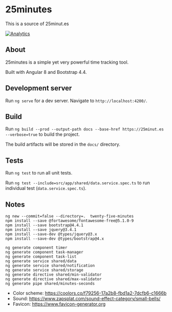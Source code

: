# 25minutes
This is a source of 25minut.es

[![Analytics](https://ga-beacon.appspot.com/UA-54543878-3/robertsv/25minutes)]()

## About
25minutes is a simple yet very powerful time tracking tool.

Built with Angular 8 and Bootstrap 4.4. 

## Development server

Run `ng serve` for a dev server. Navigate to `http://localhost:4200/`.

## Build

Run `ng build --prod --output-path docs --base-href https://25minut.es --verbose=true` to build the project.

The build artifacts will be stored in the `docs/` directory.

## Tests

Run `ng test` to run all unit tests.

Run `ng test --include=src/app/shared/data.service.spec.ts` to run individual test (`data.service.spec.ts`).

## Notes

```
ng new --commit=false --directory=.  twenty-five-minutes
npm install --save @fortawesome/fontawesome-free@5.1.0-9
npm install --save bootstrap@4.4.1
npm install --save jquery@3.4.1
npm install --save-dev @types/jquery@3.x
npm install --save-dev @types/bootstrap@4.x

ng generate component timer
ng generate component task-manager
ng generate component task-list
ng generate service shared/data
ng generate service shared/notification
ng generate service shared/storage
ng generate directive shared/min-validator
ng generate directive shared/max-validator
ng generate pipe shared/minutes-seconds
```

* Color scheme: https://coolors.co/f79256-17a2b8-fbd1a2-7dcfb6-c1666b
* Sound: https://www.zapsplat.com/sound-effect-category/small-bells/
* Favicon: https://www.favicon-generator.org
